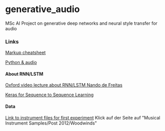 # generative_audio
MSc AI Project on generative deep networks and neural style transfer for audio


### Links

[Markup cheatsheet](https://github.com/adam-p/markdown-here/wiki/Markdown-Cheatsheet#links)

[Python & audio](http://eprints.maynoothuniversity.ie/4115/1/40.pdf)

#### About RNN/LSTM

[Oxford video lecture about RNN/LSTM Nando de Freitas](https://www.youtube.com/watch?v=56TYLaQN4N8)

[Keras for Sequence to Sequence Learning](https://bigaidream.gitbooks.io/subsets_ml_cookbook/content/dl/theano/theano_keras_sequence2sequence.html)


#### Data
[Link to instrument files for first experiment](http://theremin.music.uiowa.edu/MIS.html#)
Klick auf der Seite auf "Musical Instrument Samples/Post 2012/Woodwinds"
